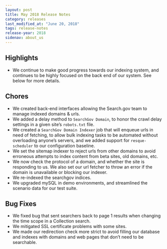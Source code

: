 ```yaml
---
layout: post
title: May 2018 Release Notes
category: releases
last_modified_at: "June 20, 2018"
tags: release-notes
release-year: 2018
sidenav: about_us
---
```


## Highlights
* We continue to make good progress towards our indexing system, and continues to be highly focused on the back end of our system. See below for more details.

## Chores
* We created back-end interfaces allowing the Search.gov team to manage indexed domains & urls.
* We added a delay method to `SearchGov Domain`, to honor the crawl delay settings in a given site’s `robots.txt` file.
* We created a `SearchGov Domain Indexer` job that will enqueue urls in need of fetching, to allow bulk indexing tasks to be automated without overloading anyone’s servers, and we added support for `resque-scheduler` to our configuration baseline.
* We set the sitemap indexer to reject urls from other domains to avoid erroneous attempts to index content from beta sites, old domains, etc.
* We now check the protocol of a domain, and whether the site is responding to us. We also set our url fetcher to throw an error if the domain is unavailable or blocking our indexer.
* We re-indexed the searchgov indices.
* We upgraded mySQL in demo environments, and streamlined the scenario data for our test suite.

## Bug Fixes
* We fixed bug that sent searchers back to page 1 results when changing the time scope in a Collection search.
* We mitigated SSL certificate problems with some sites.
* We made our redirection check more strict to avoid filling our database and indexes with domains and web pages that don’t need to be searchable.
